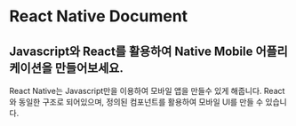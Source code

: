 # React Native Document

## Javascript와 React를 활용하여 Native Mobile 어플리케이션을 만들어보세요.

React Native는 Javascript만을 이용하여 모바일 앱을 만들수 있게 해줍니다. React와 동일한 구조로 되어있으며, 정의된 컴포넌트를 활용하여 모바일 UI를 만들 수 있습니다.